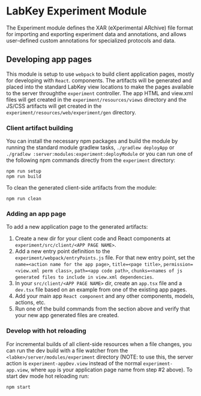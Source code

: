 # LabKey Experiment Module

The Experiment module defines the XAR (eXperimental 
ARchive) file format for importing and exporting experiment data and 
annotations, and allows user-defined custom annotations for specialized 
protocols and data.

## Developing app pages

This module is setup to use `webpack` to build client application pages, mostly for developing with `React`. 
components. The artifacts will be generated and placed into the standard LabKey view locations to make 
the pages available to the server throughthe `experiment` controller. The app HTML and view.xml files 
will get created in the `experiment/resources/views` directory and the JS/CSS artifacts will get 
created in the `experiment/resources/web/experiment/gen` directory.

### Client artifact building

You can install the necessary npm packages and build the module by running the standard module
gradlew tasks, `./gradlew deployApp` or `./gradlew :server:modules:experiment:deployModule`
or you can run one of the following npm commands directly from the `experiment` directory:
```
npm run setup
npm run build
```

To clean the generated client-side artifacts from the module:
```
npm run clean
```

### Adding an app page

To add a new application page to the generated artifacts:
1. Create a new dir for your client code and React components at `experiment/src/client/<APP PAGE NAME>`.
1. Add a new entry point definition to the `experiment/webpack/entryPoints.js` file. For that new entry 
point, set the `name=<action name for the app page>`, `title=<page title>`, `permission=<view.xml perm class>`,
`path=<app code path>`, `chunks=<names of js generated files to include in view.xml dependencies`.
1. In your `src/client/<APP PAGE NAME>` dir, create an `app.tsx` file and a `dev.tsx` file based on
an example from one of the existing app pages.
1. Add your main app `React component` and any other components, models, actions, etc.
1. Run one of the build commands from the section above and verify that your new app generated files
are created.


### Develop with hot reloading

For incremental builds of all client-side resources when a file changes, you can run the dev 
build with a file watcher from the `<labke>/server/modules/experiment` directory (NOTE: to use this, 
the server action is `experiment-appDev.view` instead of the normal `experiment-app.view`, where 
`app` is your application page name from step #2 above). To start dev mode hot reloading run:
```
npm start
```  